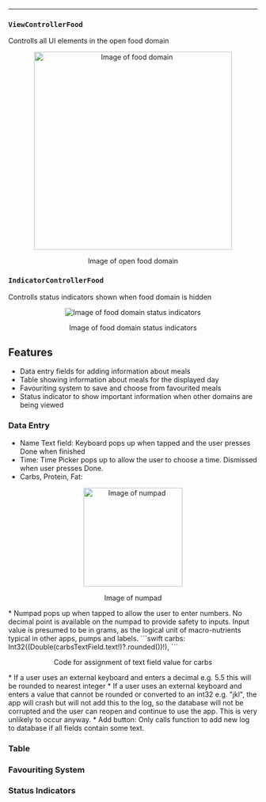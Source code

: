 ---

### `ViewControllerFood`
Controlls all UI elements in the open food domain

<p align="center">
<img src="https://raw.githubusercontent.com/danwells96/ARISES/master/DocFiles/img/fooddomain.png" alt="Image of food domain" width="400" />
</p>
<p align="center">
Image of open food domain
</p>

### `IndicatorControllerFood`
Controlls status indicators shown when food domain is hidden

<p align="center">
<img src="https://raw.githubusercontent.com/danwells96/ARISES/master/DocFiles/img/foodindicator.png" alt="Image of food domain status indicators"/>
</p>
<p align="center">
Image of food domain status indicators
</p>

## Features
* Data entry fields for adding information about meals
* Table showing information about meals for the displayed day 
* Favouriting system to save and choose from favourited meals
* Status indicator to show important information when other domains are being viewed

### Data Entry
* Name Text field: Keyboard pops up when tapped and the user presses Done when finished
* Time: Time Picker pops up to allow the user to choose a time. Dismissed when user presses Done.
* Carbs, Protein, Fat: 
<p align="center">
<img src="https://raw.githubusercontent.com/danwells96/ARISES/master/DocFiles/img/keypad.png" alt="Image of numpad" width="200"/>
</p>
<p align="center">
Image of numpad
</p>
    * Numpad pops up when tapped to allow the user to enter numbers. No decimal point is available on the numpad to provide safety to inputs. Input value is presumed to be in grams, as the logical unit of macro-nutrients typical in other apps, pumps and labels. 
```swift
        carbs: Int32((Double(carbsTextField.text!)?.rounded())!),
```
<p align="center">
Code for assignment of text field value for carbs
</p>
    * If a user uses an external keyboard and enters a decimal e.g. 5.5 this will be rounded to nearest integer
    * If a user uses an external keyboard and enters a value that cannot be rounded or converted to an int32 e.g. "jkl", the app will crash but will not add this to the log, so the database will not be corrupted and the user can reopen and continue to use the app. This is very unlikely to occur anyway.
* Add button: Only calls function to add new log to database if all fields contain some text.

### Table


### Favouriting System

### Status Indicators
